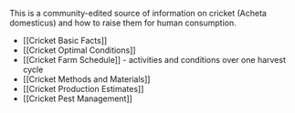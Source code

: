 This is a community-edited source of information on cricket (Acheta domesticus) and how to raise them for human consumption.

* [[Cricket Basic Facts]]
* [[Cricket Optimal Conditions]]
* [[Cricket Farm Schedule]] - activities and conditions over one harvest cycle
* [[Cricket Methods and Materials]]
* [[Cricket Production Estimates]]
* [[Cricket Pest Management]]